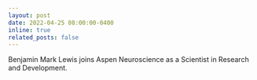 ```yaml
---
layout: post
date: 2022-04-25 08:00:00-0400
inline: true
related_posts: false
---
```


Benjamin Mark Lewis joins Aspen Neuroscience as a Scientist in Research and Development.

